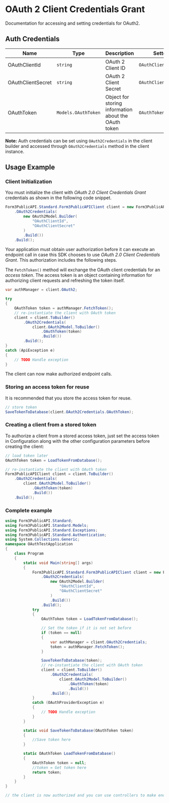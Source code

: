 
# OAuth 2 Client Credentials Grant



Documentation for accessing and setting credentials for OAuth2.

## Auth Credentials

| Name | Type | Description | Setter | Getter |
|  --- | --- | --- | --- | --- |
| OAuthClientId | `string` | OAuth 2 Client ID | `OAuthClientId` | `OAuthClientId` |
| OAuthClientSecret | `string` | OAuth 2 Client Secret | `OAuthClientSecret` | `OAuthClientSecret` |
| OAuthToken | `Models.OAuthToken` | Object for storing information about the OAuth token | `OAuthToken` | `OAuthToken` |



**Note:** Auth credentials can be set using `OAuth2Credentials` in the client builder and accessed through `OAuth2Credentials` method in the client instance.

## Usage Example

### Client Initialization

You must initialize the client with *OAuth 2.0 Client Credentials Grant* credentials as shown in the following code snippet.

```csharp
Form3PublicAPI.Standard.Form3PublicAPIClient client = new Form3PublicAPI.Standard.Form3PublicAPIClient.Builder()
    .OAuth2Credentials(
        new OAuth2Model.Builder(
            "OAuthClientId",
            "OAuthClientSecret"
        )
        .Build())
    .Build();
```



Your application must obtain user authorization before it can execute an endpoint call in case this SDK chooses to use *OAuth 2.0 Client Credentials Grant*. This authorization includes the following steps.

The `FetchToken()` method will exchange the OAuth client credentials for an *access token*. The access token is an object containing information for authorizing client requests and refreshing the token itself.

```csharp
var authManager = client.OAuth2;

try
{
    OAuthToken token = authManager.FetchToken();
    // re-instantiate the client with OAuth token
    client = client.ToBuilder()
        .OAuth2Credentials(
            client.OAuth2Model.ToBuilder()
                .OAuthToken(token)
                .Build())
        .Build();
}
catch (ApiException e)
{
    // TODO Handle exception
}
```

The client can now make authorized endpoint calls.

### Storing an access token for reuse

It is recommended that you store the access token for reuse.

```csharp
// store token
SaveTokenToDatabase(client.OAuth2Credentials.OAuthToken);
```

### Creating a client from a stored token

To authorize a client from a stored access token, just set the access token in Configuration along with the other configuration parameters before creating the client:

```csharp
// load token later
OAuthToken token = LoadTokenFromDatabase();

// re-instantiate the client with OAuth token
Form3PublicAPIClient client = client.ToBuilder()
    .OAuth2Credentials(
        client.OAuth2Model.ToBuilder()
            .OAuthToken(token)
            .Build())
    .Build();
```

### Complete example



```csharp
using Form3PublicAPI.Standard;
using Form3PublicAPI.Standard.Models;
using Form3PublicAPI.Standard.Exceptions;
using Form3PublicAPI.Standard.Authentication;
using System.Collections.Generic;
namespace OAuthTestApplication
{
    class Program
    {
        static void Main(string[] args)
        {
            Form3PublicAPI.Standard.Form3PublicAPIClient client = new Form3PublicAPI.Standard.Form3PublicAPIClient.Builder()
                .OAuth2Credentials(
                    new OAuth2Model.Builder(
                        "OAuthClientId",
                        "OAuthClientSecret"
                    )
                    .Build())
                .Build();
            try
            {
                OAuthToken token = LoadTokenFromDatabase();

                // Set the token if it is not set before
                if (token == null)
                {
                    var authManager = client.OAuth2Credentials;
                    token = authManager.FetchToken();
                }

                SaveTokenToDatabase(token);
                // re-instantiate the client with OAuth token
                client = client.ToBuilder()
                    .OAuth2Credentials(
                        client.OAuth2Model.ToBuilder()
                            .OAuthToken(token)
                            .Build())
                    .Build();
            }
            catch (OAuthProviderException e)
            {
                // TODO Handle exception
            }
        }

        static void SaveTokenToDatabase(OAuthToken token)
        {
            //Save token here
        }

        static OAuthToken LoadTokenFromDatabase()
        {
            OAuthToken token = null;
            //token = Get token here
            return token;
        }
    }
}

// the client is now authorized and you can use controllers to make endpoint calls
```


